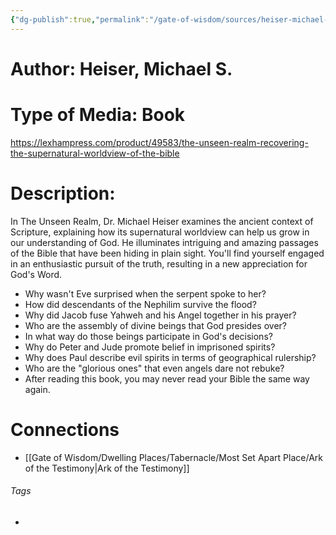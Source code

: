 ```yaml
---
{"dg-publish":true,"permalink":"/gate-of-wisdom/sources/heiser-michael-s/the-unseen-realm/","tags":["#GateWisdom","#MichaelHeiser"]}
---
```


# Author: Heiser, Michael S.

# Type of Media: Book

https://lexhampress.com/product/49583/the-unseen-realm-recovering-the-supernatural-worldview-of-the-bible

# Description: 

In The Unseen Realm, Dr. Michael Heiser examines the ancient context of Scripture, explaining how its supernatural worldview can help us grow in our understanding of God. He illuminates intriguing and amazing passages of the Bible that have been hiding in plain sight. You'll find yourself engaged in an enthusiastic pursuit of the truth, resulting in a new appreciation for God's Word.

- Why wasn't Eve surprised when the serpent spoke to her?
- How did descendants of the Nephilim survive the flood?
- Why did Jacob fuse Yahweh and his Angel together in his prayer?
- Who are the assembly of divine beings that God presides over?
- In what way do those beings participate in God's decisions?
- Why do Peter and Jude promote belief in imprisoned spirits?
- Why does Paul describe evil spirits in terms of geographical rulership?
- Who are the "glorious ones" that even angels dare not rebuke?
- After reading this book, you may never read your Bible the same way again.



# Connections
- [[Gate of Wisdom/Dwelling Places/Tabernacle/Most Set Apart Place/Ark of the Testimony\|Ark of the Testimony]]

###### Tags
- 